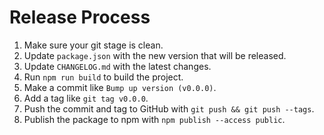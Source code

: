# Release Process

1. Make sure your git stage is clean.
2. Update `package.json` with the new version that will be released.
3. Update `CHANGELOG.md` with the latest changes.
4. Run `npm run build` to build the project.
5. Make a commit like `Bump up version (v0.0.0)`.
6. Add a tag like `git tag v0.0.0`.
7. Push the commit and tag to GitHub with `git push && git push --tags`.
8. Publish the package to npm with `npm publish --access public`.
